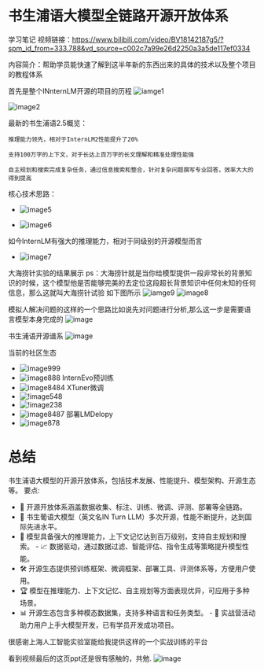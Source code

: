 # 书生浦语大模型全链路开源开放体系

学习笔记
视频链接：https://www.bilibili.com/video/BV18142187g5/?spm_id_from=333.788&vd_source=c002c7a99e26d2250a3a5de117ef0334

内容简介：帮助学员能快速了解到这半年新的东西出来的具体的技术以及整个项目的教程体系

首先是整个INnternLM开源的项目的历程
![iamge1](https://github.com/jiangxiaobaiii/InternLM-openNotebook/blob/main/%E5%9F%BA%E7%A1%80%E5%B2%9B/%E7%AC%AC1%E5%85%B3%E4%B9%A6%E7%94%9F%E5%A4%A7%E6%A8%A1%E5%9E%8B%E5%85%A8%E9%93%BE%E8%B7%AF%E5%BC%80%E6%BA%90%E4%BD%93%E7%B3%BB/660670013bc65a24c61a49da2b671a9e.png?raw=true)

![image2](https://github.com/jiangxiaobaiii/InternLM-openNotebook/blob/main/%E5%9F%BA%E7%A1%80%E5%B2%9B/%E7%AC%AC1%E5%85%B3%E4%B9%A6%E7%94%9F%E5%A4%A7%E6%A8%A1%E5%9E%8B%E5%85%A8%E9%93%BE%E8%B7%AF%E5%BC%80%E6%BA%90%E4%BD%93%E7%B3%BB/fe087e62ea2a1398f8938475ab5fd01e.png?raw=true)

最新的书生浦语2.5概览：

    推理能力领先，相对于InternLM2性能提升了20%

    支持100万字的上下文，对于长达上百万字的长文理解和精准处理性能强

    自主规划和搜索完成复杂任务，通过信息搜索和整合，针对复杂问题撰写专业回答，效率大大的得到提高


核心技术思路：

- ![image5](https://github.com/jiangxiaobaiii/InternLM-openNotebook/blob/main/%E5%9F%BA%E7%A1%80%E5%B2%9B/%E7%AC%AC1%E5%85%B3%E4%B9%A6%E7%94%9F%E5%A4%A7%E6%A8%A1%E5%9E%8B%E5%85%A8%E9%93%BE%E8%B7%AF%E5%BC%80%E6%BA%90%E4%BD%93%E7%B3%BB/b8f754be6473e20bca9a45badf7b8b57.png?raw=true)

- ![image6](https://github.com/jiangxiaobaiii/InternLM-openNotebook/blob/main/%E5%9F%BA%E7%A1%80%E5%B2%9B/%E7%AC%AC1%E5%85%B3%E4%B9%A6%E7%94%9F%E5%A4%A7%E6%A8%A1%E5%9E%8B%E5%85%A8%E9%93%BE%E8%B7%AF%E5%BC%80%E6%BA%90%E4%BD%93%E7%B3%BB/cefb4a42e1e39db8e82cd29042c875db.png?raw=true)

如今InternLM有强大的推理能力，相对于同级别的开源模型而言
- ![image7](https://github.com/jiangxiaobaiii/InternLM-openNotebook/blob/main/%E5%9F%BA%E7%A1%80%E5%B2%9B/%E7%AC%AC1%E5%85%B3%E4%B9%A6%E7%94%9F%E5%A4%A7%E6%A8%A1%E5%9E%8B%E5%85%A8%E9%93%BE%E8%B7%AF%E5%BC%80%E6%BA%90%E4%BD%93%E7%B3%BB/4350fc929652b76003d0ee5970900229.png?raw=true)

大海捞针实验的结果展示
ps：大海捞针就是当你给模型提供一段非常长的背景知识的时候，这个模型他是否能够完美的去定位这段超长背景知识中任何未知的任何信息，那么这就叫大海捞针试验
如下图所示
![iamge9](https://github.com/jiangxiaobaiii/InternLM-openNotebook/blob/main/%E5%9F%BA%E7%A1%80%E5%B2%9B/%E7%AC%AC1%E5%85%B3%E4%B9%A6%E7%94%9F%E5%A4%A7%E6%A8%A1%E5%9E%8B%E5%85%A8%E9%93%BE%E8%B7%AF%E5%BC%80%E6%BA%90%E4%BD%93%E7%B3%BB/ed9adc32e97c2f85ef7f9056404b26e0.png?raw=true)
![image8](https://github.com/jiangxiaobaiii/InternLM-openNotebook/blob/main/%E5%9F%BA%E7%A1%80%E5%B2%9B/%E7%AC%AC1%E5%85%B3%E4%B9%A6%E7%94%9F%E5%A4%A7%E6%A8%A1%E5%9E%8B%E5%85%A8%E9%93%BE%E8%B7%AF%E5%BC%80%E6%BA%90%E4%BD%93%E7%B3%BB/093fa3192221a75df4d6e95a73f281a3.png?raw=true)


模拟人解决问题的这样的一个思路比如说先对问题进行分析,那么这一步是需要语言模型本身完成的
![image](https://github.com/jiangxiaobaiii/InternLM-openNotebook/blob/main/%E5%9F%BA%E7%A1%80%E5%B2%9B/%E7%AC%AC1%E5%85%B3%E4%B9%A6%E7%94%9F%E5%A4%A7%E6%A8%A1%E5%9E%8B%E5%85%A8%E9%93%BE%E8%B7%AF%E5%BC%80%E6%BA%90%E4%BD%93%E7%B3%BB/f60a4fd9f414ee382dad006497db3d64.png?raw=true)

书生浦语开源谱系
![image](https://github.com/jiangxiaobaiii/InternLM-openNotebook/blob/main/%E5%9F%BA%E7%A1%80%E5%B2%9B/%E7%AC%AC1%E5%85%B3%E4%B9%A6%E7%94%9F%E5%A4%A7%E6%A8%A1%E5%9E%8B%E5%85%A8%E9%93%BE%E8%B7%AF%E5%BC%80%E6%BA%90%E4%BD%93%E7%B3%BB/5719efe37d2670d32f743d592e1845d6.png?raw=true)

当前的社区生态
- ![image999](https://github.com/jiangxiaobaiii/InternLM-openNotebook/blob/main/%E5%9F%BA%E7%A1%80%E5%B2%9B/%E7%AC%AC1%E5%85%B3%E4%B9%A6%E7%94%9F%E5%A4%A7%E6%A8%A1%E5%9E%8B%E5%85%A8%E9%93%BE%E8%B7%AF%E5%BC%80%E6%BA%90%E4%BD%93%E7%B3%BB/39aff60b6f86f9559bb6fef49bd2c279.png?raw=true)
- ![image888](https://github.com/jiangxiaobaiii/InternLM-openNotebook/blob/main/%E5%9F%BA%E7%A1%80%E5%B2%9B/%E7%AC%AC1%E5%85%B3%E4%B9%A6%E7%94%9F%E5%A4%A7%E6%A8%A1%E5%9E%8B%E5%85%A8%E9%93%BE%E8%B7%AF%E5%BC%80%E6%BA%90%E4%BD%93%E7%B3%BB/16adaf163f5dd8f436580a4c3755c05e.png?raw=true)
InternEvo预训练
- ![image8484](https://github.com/jiangxiaobaiii/InternLM-openNotebook/blob/main/%E5%9F%BA%E7%A1%80%E5%B2%9B/%E7%AC%AC1%E5%85%B3%E4%B9%A6%E7%94%9F%E5%A4%A7%E6%A8%A1%E5%9E%8B%E5%85%A8%E9%93%BE%E8%B7%AF%E5%BC%80%E6%BA%90%E4%BD%93%E7%B3%BB/4d3272a0bce67d65d267cfe776872593.png?raw=true)
XTuner微调
- ![!image548](https://github.com/jiangxiaobaiii/InternLM-openNotebook/blob/main/%E5%9F%BA%E7%A1%80%E5%B2%9B/%E7%AC%AC1%E5%85%B3%E4%B9%A6%E7%94%9F%E5%A4%A7%E6%A8%A1%E5%9E%8B%E5%85%A8%E9%93%BE%E8%B7%AF%E5%BC%80%E6%BA%90%E4%BD%93%E7%B3%BB/7ccd49aa48d7a63ce91b64ac16fe87be.png?raw=true)
- ![!image238](https://github.com/jiangxiaobaiii/InternLM-openNotebook/blob/main/%E5%9F%BA%E7%A1%80%E5%B2%9B/%E7%AC%AC1%E5%85%B3%E4%B9%A6%E7%94%9F%E5%A4%A7%E6%A8%A1%E5%9E%8B%E5%85%A8%E9%93%BE%E8%B7%AF%E5%BC%80%E6%BA%90%E4%BD%93%E7%B3%BB/6460aa009f79413b53cb47f33d3706fd.png?raw=true)
- ![image8487](https://github.com/jiangxiaobaiii/InternLM-openNotebook/blob/main/%E5%9F%BA%E7%A1%80%E5%B2%9B/%E7%AC%AC1%E5%85%B3%E4%B9%A6%E7%94%9F%E5%A4%A7%E6%A8%A1%E5%9E%8B%E5%85%A8%E9%93%BE%E8%B7%AF%E5%BC%80%E6%BA%90%E4%BD%93%E7%B3%BB/7f06aee7c7918b50ac90fc39a5e05af1.png?raw=true)
部署LMDelopy
- ![image878](https://github.com/jiangxiaobaiii/InternLM-openNotebook/blob/main/%E5%9F%BA%E7%A1%80%E5%B2%9B/%E7%AC%AC1%E5%85%B3%E4%B9%A6%E7%94%9F%E5%A4%A7%E6%A8%A1%E5%9E%8B%E5%85%A8%E9%93%BE%E8%B7%AF%E5%BC%80%E6%BA%90%E4%BD%93%E7%B3%BB/46d4a8e0a6557f4f3b4a2ee846e117f8.png?raw=true)
# 总结

书生浦语大模型的开源开放体系，包括技术发展、性能提升、模型架构、开源生态等。 要点:

- 🌟 开源开放体系涵盖数据收集、标注、训练、微调、评测、部署等全链路。
- 🚀 书生葡语大模型（英文名IN Turn LLM）多次开源，性能不断提升，达到国际先进水平。 
- 🔧 模型具备强大的推理能力，上下文记忆达到百万级别，支持自主规划和搜索。 - 📈 数据驱动，通过数据过滤、智能评估、指令生成等策略提升模型性能。
- 🛠️ 开源生态提供预训练框架、微调框架、部署工具、评测体系等，方便用户使用。
- 🏆 模型在推理能力、上下文记忆、自主规划等方面表现优异，可应用于多种场景。
- 📊 开源生态包含多种模态数据集，支持多种语言和任务类型。 - 🏢 实战营活动助力用户上手大模型开发，已有学员开发成功项目。


很感谢上海人工智能实验室能给我提供这样的一个实战训练的平台

看到视频最后的这页ppt还是很有感触的，共勉.
![image](https://github.com/jiangxiaobaiii/InternLM-openNotebook/blob/main/%E5%9F%BA%E7%A1%80%E5%B2%9B/%E7%AC%AC1%E5%85%B3%E4%B9%A6%E7%94%9F%E5%A4%A7%E6%A8%A1%E5%9E%8B%E5%85%A8%E9%93%BE%E8%B7%AF%E5%BC%80%E6%BA%90%E4%BD%93%E7%B3%BB/a652d3a0ae45b43127e1872cd5f84efe.png?raw=true)
